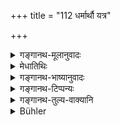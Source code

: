 +++
title = "112 धर्मार्थौ यत्र"

+++

<details><summary>गङ्गानथ-मूलानुवादः</summary>

Where merit and wealth are not possible, nor is there an adequate desire to serve, there knowledge should not be imparted; just as healthy seed (is not sown) on barren land.—(112)
</details>

<details><summary>मेधातिथिः</summary>

[^३३७]:
     M G: vaktavyā

यद् उक्तम् "अध्याप्या दश धर्मतः" (म्ध् २.१०९) इति तस्यैवायं प्रकारान्तरेण संक्षेपतः प्रतिनिर्देशः, नापूर्वार्थाभिधानम्, प्रकृतानुवादत्वात् । अर्थशब्द उपकारमात्रलक्षणापरो द्रष्टव्यः, विद्याविनिमयेनापि पूर्वम् अध्ययनस्योक्तत्वात् । **तद्विधा** अध्यापनानुरूपा । महति महती स्वल्पे स्वल्पेति । **तत्र विद्या** । विद्यते ज्ञायते यया सर्वो ऽर्थ इति सा विद्या पाठो ऽर्थावबोधश् च । अनुपकारी नाध्याप्यः, न चास्यार्थविवरणं कर्तव्यम् ।

- **उषरो** भूमिभाग उच्यते, यस्मिन्न् अखिले ऽपि मृत्तिकादोषाद् बीजं न प्ररोहति । **शुभं** श्रेष्ठं व्रीह्यादिकं लाङ्गलादिनोप्यते । एवं विद्यापि क्षेत्रे ह्य् उप्ता महाफला भवति । न चैतन् मन्तव्यम्, अर्थम् आदाय यद् अध्यापनं सा भृतिः । न हि पणपरिमाणसंभाषणपूर्विका तत्र प्रवृत्तिः- "यदेयद् ददासि तदैतद् अध्यापयामि" इति । एतद् भृते रूपम् । न पुनर् अर्थोपकारगन्धमात्रेण ।

यत् तु न पूर्वं किंचिद् गुरवे उपकुर्वीतेति, नासौ पूर्वोपकारप्रतिषेधः, किं तु स्नास्यतावशम् आज्ञप्तेन गुर्वर्थो यथाशक्ति संपाद्यः । तच्छेष एव प्रतिषेधो न पृथग् वाक्यम्[^३३८] ॥ २.११२ ॥
</details>

<details><summary>गङ्गानथ-भाष्यानुवादः</summary>

It has been said above (in 109) that ‘these ten should be taught for the sake of merit ’; of that same injunction the present verse supplies a brief reiteration; it does not prescribe anything new, being merely elucidatory of the preceding injunction.

‘*Wealth*’ should be taken as standing for *benefit* of all kinds; since the preceding verse has spoken of teaching by way of exchange of knowledge also.

‘*Adequate*’;—*i.e*., commensurate with the teaching; there being much service it the teaching is much; and little service if the teaching is little.

‘*There knowledge*’;—the term ‘knowledge,’ ‘*vidyā*,’ stands for that
*by means of which all things are known; i.e*., the reading of the text
as well as the grasping of the meaning. The meaning is that he who does not bring any benefit should not be taught the text of the Veda, nor should the explanation of tho meaning of Vedic texts be expounded to him.

‘*Ūṣara*’—stands for that plot of land where, on account of the defects in the soil, seeds do not sprout.

‘*Healthy*’;—corn-seeds of good variety are sown with the help of the plough, etc. Similarly knowledge also bears excellent fruits when sown (imparted) on good soil.

It should not be thought that, when one imparts knowledge when paid for it, it becomes a case of mere barter; because the action (of teaching) is not preceded by any bargaining as regards the price to be paid, such as—‘if you give me such and such an amount, I shall impart to you such an amount of teaching’; while such bargain is the necessary condition of all ‘barter’; and the mere conferment of the slightest benefit does not constitute ‘barter.’

Though verse 215 below says that ‘one should not confer any benefit upon the teacher previously,’—yet this does not quite prohibit the previous conferring of benefits; it is merely supplementary to the injunction that ‘when the pupil is going to take the Final Bath, he should, when asked to do so, bring for his Teacher all that may lie within his power’; and it is not an independent statement by itself.—(112)
</details>

<details><summary>गङ्गानथ-टिप्पन्यः</summary>

This verse is quoted in *Vīramitrodaya* (Saṃskāra, p. 515), among texts
laying down the Teacher’s duties;—in *Vidhānapārijāta* (p. 523), as
mentioning those who should not be taught;—in *Madanapārjāta* (p. 103)
as mentioning certain persons not fit for teaching;—in *Saṃskāramayūkha*
(p. 51);—in *Saṃskāraratnamālā* (p. 312), which explains the meaning to
be that ‘there is no merit in teaching a heretic who neglects the
prescribed duties’;—and in *Smṛticandrikā* (Saṃskāra, p. 140).
</details>

<details><summary>गङ्गानथ-तुल्य-वाक्यानि</summary>

**(Verses 112-113)  
**

*Baudhāyana-Dharmasūtra* (2.4.9).—‘Where merit and wealth are not
possible, nor is there an adequate desire to serve, there one may rather
perish with his learning, than sow it on barren soil.’

*Viṣṇu-Smṛti* (29.8).—(reproduces the words of Manu 112).

*Yama* (Vīramitrodaya-Saṃskāra, p. 516).—‘Where there is no merit or
wealth, nor desire to serve nor clxance of riches,—there one may perish
along with his learning; he should never sow it on barren soil.’
</details>

<details><summary>Bühler</summary>

112	Where merit and wealth are not (obtained by teaching) nor (at least) due obedience, in such (soil) sacred knowledge must not be sown, just as good seed (must) not (be thrown) on barren land.
</details>
